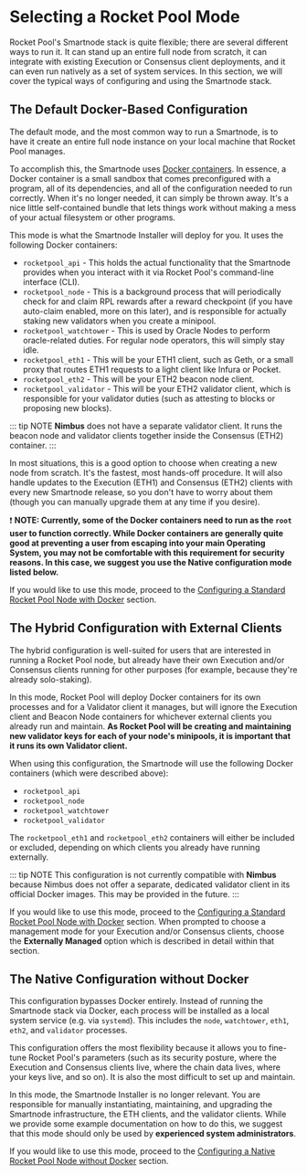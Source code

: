 # Selecting a Rocket Pool Mode

Rocket Pool's Smartnode stack is quite flexible; there are several different ways to run it.
It can stand up an entire full node from scratch, it can integrate with existing Execution or Consensus client deployments, and it can even run natively as a set of system services.
In this section, we will cover the typical ways of configuring and using the Smartnode stack.


## The Default Docker-Based Configuration

The default mode, and the most common way to run a Smartnode, is to have it create an entire full node instance on your local machine that Rocket Pool manages.

To accomplish this, the Smartnode uses [Docker containers](https://www.docker.com/resources/what-container).
In essence, a Docker container is a small sandbox that comes preconfigured with a program, all of its dependencies, and all of the configuration needed to run correctly.
When it's no longer needed, it can simply be thrown away.
It's a nice little self-contained bundle that lets things work without making a mess of your actual filesystem or other programs.

This mode is what the Smartnode Installer will deploy for you.
It uses the following Docker containers:

- `rocketpool_api` - This holds the actual functionality that the Smartnode provides when you interact with it via Rocket Pool's command-line interface (CLI).
- `rocketpool_node` - This is a background process that will periodically check for and claim RPL rewards after a reward checkpoint (if you have auto-claim enabled, more on this later), and is responsible for actually staking new validators when you create a minipool.
- `rocketpool_watchtower` - This is used by Oracle Nodes to perform oracle-related duties. For regular node operators, this will simply stay idle.
- `rocketpool_eth1` - This will be your ETH1 client, such as Geth, or a small proxy that routes ETH1 requests to a light client like Infura or Pocket.
- `rocketpool_eth2` - This will be your ETH2 beacon node client.
- `rocketpool_validator` -  This will be your ETH2 validator client, which is responsible for your validator duties (such as attesting to blocks or proposing new blocks).

::: tip NOTE
**Nimbus** does not have a separate validator client.
It runs the beacon node and validator clients together inside the Consensus (ETH2) container.
:::

In most situations, this is a good option to choose when creating a new node from scratch.
It's the fastest, most hands-off procedure.
It will also handle updates to the Execution (ETH1) and Consensus (ETH2) clients with every new Smartnode release, so you don't have to worry about them (though you can manually upgrade them at any time if you desire).

:exclamation: **NOTE: Currently, some of the Docker containers need to run as the `root` user to function correctly.
While Docker containers are generally quite good at preventing a user from escaping into your main Operating System, you may not be comfortable with this requirement for security reasons.
In this case, we suggest you use the Native configuration mode listed below.**

If you would like to use this mode, proceed to the [Configuring a Standard Rocket Pool Node with Docker](./docker.md) section.


## The Hybrid Configuration with External Clients

The hybrid configuration is well-suited for users that are interested in running a Rocket Pool node, but already have their own Execution and/or Consensus clients running for other purposes (for example, because they're already solo-staking).

In this mode, Rocket Pool will deploy Docker containers for its own processes and for a Validator client it manages, but will ignore the Execution client and Beacon Node containers for whichever external clients you already run and maintain.
**As Rocket Pool will be creating and maintaining new validator keys for each of your node's minipools, it is important that it runs its own Validator client.**

When using this configuration, the Smartnode will use the following Docker containers (which were described above):

- `rocketpool_api`
- `rocketpool_node`
- `rocketpool_watchtower`
- `rocketpool_validator`

The `rocketpool_eth1` and `rocketpool_eth2` containers will either be included or excluded, depending on which clients you already have running externally.

::: tip NOTE
This configuration is not currently compatible with **Nimbus** because Nimbus does not offer a separate, dedicated validator client in its official Docker images.
This may be provided in the future.
:::

If you would like to use this mode, proceed to the [Configuring a Standard Rocket Pool Node with Docker](./docker.md) section.
When prompted to choose a management mode for your Execution and/or Consensus clients, choose the **Externally Managed** option which is described in detail within that section.


## The Native Configuration without Docker

This configuration bypasses Docker entirely.
Instead of running the Smartnode stack via Docker, each process will be installed as a local system service (e.g. via `systemd`).
This includes the `node`, `watchtower`, `eth1`, `eth2`, and `validator` processes.

This configuration offers the most flexibility because it allows you to fine-tune Rocket Pool's parameters (such as its security posture, where the Execution and Consensus clients live, where the chain data lives, where your keys live, and so on).
It is also the most difficult to set up and maintain.

In this mode, the Smartnode Installer is no longer relevant.
You are responsible for manually instantiating, maintaining, and upgrading the Smartnode infrastructure, the ETH clients, and the validator clients.
While we provide some example documentation on how to do this, we suggest that this mode should only be used by **experienced system administrators**.

If you would like to use this mode, proceed to the [Configuring a Native Rocket Pool Node without Docker](./native.md) section.
